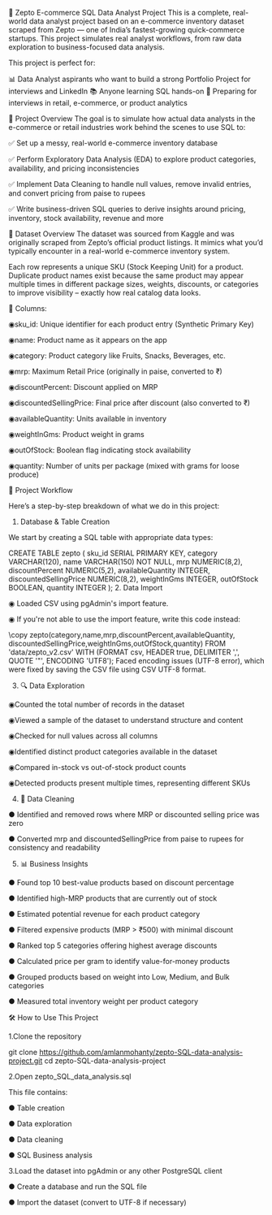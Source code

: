 🛒 Zepto E-commerce SQL Data Analyst  Project
This is a complete, real-world data analyst  project based on an e-commerce inventory dataset scraped from Zepto — one of India’s fastest-growing quick-commerce startups. This project simulates real analyst workflows, from raw data exploration to business-focused data analysis.

This project is perfect for:

📊 Data Analyst aspirants who want to build a strong Portfolio Project for interviews and LinkedIn
📚 Anyone learning SQL hands-on
💼 Preparing for interviews in retail, e-commerce, or product analytics

📌 Project Overview
The goal is to simulate how actual data analysts in the e-commerce or retail industries work behind the scenes to use SQL to:

✅ Set up a messy, real-world e-commerce inventory database

✅ Perform Exploratory Data Analysis (EDA) to explore product categories, availability, and pricing inconsistencies

✅ Implement Data Cleaning to handle null values, remove invalid entries, and convert pricing from paise to rupees

✅ Write business-driven SQL queries to derive insights around pricing, inventory, stock availability, revenue and more

📁 Dataset Overview
The dataset was sourced from Kaggle and was originally scraped from Zepto’s official product listings. It mimics what you’d typically encounter in a real-world e-commerce inventory system.

Each row represents a unique SKU (Stock Keeping Unit) for a product. Duplicate product names exist because the same product may appear multiple times in different package sizes, weights, discounts, or categories to improve visibility – exactly how real catalog data looks.

🧾 Columns:

◉sku_id: Unique identifier for each product entry (Synthetic Primary Key)

◉name: Product name as it appears on the app

◉category: Product category like Fruits, Snacks, Beverages, etc.

◉mrp: Maximum Retail Price (originally in paise, converted to ₹)

◉discountPercent: Discount applied on MRP

◉discountedSellingPrice: Final price after discount (also converted to ₹)

◉availableQuantity: Units available in inventory

◉weightInGms: Product weight in grams

◉outOfStock: Boolean flag indicating stock availability

◉quantity: Number of units per package (mixed with grams for loose produce)

🔧 Project Workflow

Here’s a step-by-step breakdown of what we do in this project:

1. Database & Table Creation

We start by creating a SQL table with appropriate data types:

CREATE TABLE zepto (
  sku_id SERIAL PRIMARY KEY,
  category VARCHAR(120),
  name VARCHAR(150) NOT NULL,
  mrp NUMERIC(8,2),
  discountPercent NUMERIC(5,2),
  availableQuantity INTEGER,
  discountedSellingPrice NUMERIC(8,2),
  weightInGms INTEGER,
  outOfStock BOOLEAN,
  quantity INTEGER
);
2. Data Import

◉ Loaded CSV using pgAdmin's import feature.

◉ If you're not able to use the import feature, write this code instead:

   \copy zepto(category,name,mrp,discountPercent,availableQuantity,
            discountedSellingPrice,weightInGms,outOfStock,quantity)
  FROM 'data/zepto_v2.csv' WITH (FORMAT csv, HEADER true, DELIMITER ',', QUOTE '"', ENCODING 'UTF8');
Faced encoding issues (UTF-8 error), which were fixed by saving the CSV file using CSV UTF-8 format.

3. 🔍 Data Exploration
   
◉Counted the total number of records in the dataset

◉Viewed a sample of the dataset to understand structure and content

◉Checked for null values across all columns

◉Identified distinct product categories available in the dataset

◉Compared in-stock vs out-of-stock product counts

◉Detected products present multiple times, representing different SKUs

4. 🧹 Data Cleaning

● Identified and removed rows where MRP or discounted selling price was zero  

● Converted mrp and discountedSellingPrice from paise to rupees for consistency and readability

5. 📊 Business Insights
   
● Found top 10 best-value products based on discount percentage

● Identified high-MRP products that are currently out of stock

● Estimated potential revenue for each product category

● Filtered expensive products (MRP > ₹500) with minimal discount

● Ranked top 5 categories offering highest average discounts

● Calculated price per gram to identify value-for-money products

● Grouped products based on weight into Low, Medium, and Bulk categories

● Measured total inventory weight per product category

🛠️ How to Use This Project

1.Clone the repository

git clone https://github.com/amlanmohanty/zepto-SQL-data-analysis-project.git
cd zepto-SQL-data-analysis-project

2.Open zepto_SQL_data_analysis.sql

This file contains:

 ● Table creation

 ● Data exploration

 ● Data cleaning

 ● SQL Business analysis

3.Load the dataset into pgAdmin or any other PostgreSQL client

 ● Create a database and run the SQL file

 ● Import the dataset (convert to UTF-8 if necessary)


